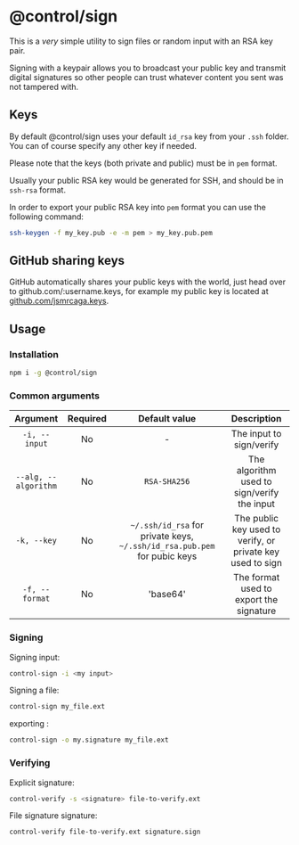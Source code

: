 # @control/sign

This is a _very_ simple utility to sign files or random input with an RSA key pair.

Signing with a keypair allows you to broadcast your public key and transmit digital signatures so other people
can trust whatever content you sent was not tampered with.

## Keys
By default @control/sign uses your default `id_rsa` key from your `.ssh` folder. You can of course specify any other key if needed.

Please note that the keys (both private and public) must be in `pem` format.

Usually your public RSA key would be generated for SSH, and should be in `ssh-rsa` format.

In order to export your public RSA key into `pem` format you can use the following command:

```sh
ssh-keygen -f my_key.pub -e -m pem > my_key.pub.pem
```

## GitHub sharing keys

GitHub automatically shares your public keys with the world, just head over to github.com/:username.keys, for example my public key is located at [github.com/jsmrcaga.keys](https://github.com/jsmrcaga.keys).

## Usage

### Installation
```sh
npm i -g @control/sign
```

### Common arguments

| Argument | Required | Default value | Description |
|:-:|:-:|:-:|:-:|
| `-i, --input` | No | - | The input to sign/verify |
| `--alg, --algorithm` | No | `RSA-SHA256` | The algorithm used to sign/verify the input |
| `-k, --key` | No | `~/.ssh/id_rsa` for private keys, `~/.ssh/id_rsa.pub.pem` for pubic keys | The public key used to verify, or private key used to sign |
| `-f, --format` | No | 'base64' | The format used to export the signature |

### Signing

Signing input:

```sh
control-sign -i <my input>
```

Signing a file:
```sh
control-sign my_file.ext
```

exporting :
```sh
control-sign -o my.signature my_file.ext
```

### Verifying

Explicit signature:
```sh
control-verify -s <signature> file-to-verify.ext
```

File signature signature:
```sh
control-verify file-to-verify.ext signature.sign
```
